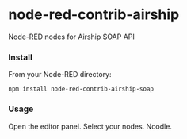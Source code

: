# node-red-contrib-airship

Node-RED nodes for Airship SOAP API

### Install

From your Node-RED directory:

`npm install node-red-contrib-airship-soap`
    
### Usage

Open the editor panel. Select your nodes. Noodle.